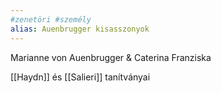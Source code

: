 ```yaml
---
#zenetöri #személy
alias: Auenbrugger kisasszonyok
---
```


Marianne von Auenbrugger & Caterina Franziska

[[Haydn]] és [[Salieri]] tanítványai